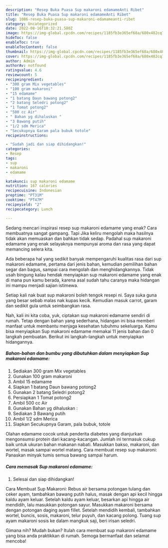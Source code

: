 ```yaml
---
description: "Resep Buka Puasa Sup makaroni edamameAnti Ribet"
title: "Resep Buka Puasa Sup makaroni edamameAnti Ribet"
slug: 1086-resep-buka-puasa-sup-makaroni-edamameanti-ribet
category: Uncategorized
date: 2022-08-16T10:32:21.580Z
image: https://img-global.cpcdn.com/recipes/1185fb3e365ef68a/680x482cq70/sup-makaroni-edamame-foto-resep-utama.jpg
hideToc: false
enableToc: true
enableTocContent: false
thumbnail: https://img-global.cpcdn.com/recipes/1185fb3e365ef68a/680x482cq70/sup-makaroni-edamame-foto-resep-utama.jpg
cover: https://img-global.cpcdn.com/recipes/1185fb3e365ef68a/680x482cq70/sup-makaroni-edamame-foto-resep-utama.jpg
author: Admin
authorAv: notfound
ratingvalue: 4.6
reviewcount: 5
recipeingredient:
- "300 gram Mix vegetables"
- "100 gram makaroni"
- "15 edamame"
- "1 batang Daun bawang potong2"
- "2 batang Seledri potong2"
- "1 Tomat potong2"
- "500 cc Air"
- " Bahan yg dihaluskan "
- "3 Bawang putih"
- "1/2 sdm Merica"
- "Secukupnya Garam pala bubuk totole"
recipeinstructions:

- "Sudah jadi dan siap dihidangkan!"
categories:
- Resep
tags:
- sup
- makaroni
- edamame

katakunci: sup makaroni edamame 
nutrition: 167 calories
recipecuisine: Indonesian
preptime: "PT31M"
cooktime: "PT47M"
recipeyield: "2"
recipecategory: Lunch

---
```



Sedang mencari inspirasi resep sup makaroni edamame yang enak? Cara membuatnya sangat gampang. Tapi Jika keliru mengolah maka hasilnya tidak akan memuaskan dan bahkan tidak sedap. Padahal sup makaroni edamame yang enak selayaknya mempunyai aroma dan rasa yang dapat memancing selera kita.


Ada beberapa hal yang sedikit banyak mempengaruhi kualitas rasa dari sup makaroni edamame, pertama dari jenis bahan, kemudian pemilihan bahan segar dan bagus, sampai cara mengolah dan menghidangkannya. Tidak usah bingung kalau hendak menyiapkan sup makaroni edamame yang enak di mana pun kamu berada, karena asal sudah tahu caranya maka hidangan ini mampu menjadi sajian istimewa.

Setiap kali nak buat sup makaroni boleh tengok resepi ni. Saya suka guna yang besar sebab malas nak kupas kecik. Kemudian masuk carrot, garam dan sedikit gula untuk seimbangkan rasa.


Nah, kali ini kita coba, yuk, ciptakan sup makaroni edamame sendiri di rumah. Tetap dengan bahan yang sederhana, hidangan ini bisa memberi manfaat untuk membantu menjaga kesehatan tubuhmu sekeluarga. Kamu bisa menyiapkan Sup makaroni edamame memakai 11 jenis bahan dan 0 langkah pembuatan. Berikut ini langkah-langkah untuk menyiapkan hidangannya.

<!--inarticleads1-->

##### Bahan-bahan dan bumbu yang dibutuhkan dalam menyiapkan Sup makaroni edamame:

1. Sediakan 300 gram Mix vegetables
1. Gunakan 100 gram makaroni
1. Ambil 15 edamame
1. Siapkan 1 batang Daun bawang potong2
1. Gunakan 2 batang Seledri potong2
1. Persiapkan 1 Tomat potong2
1. Ambil 500 cc Air
1. Gunakan  Bahan yg dihaluskan :
1. Sediakan 3 Bawang putih
1. Ambil 1/2 sdm Merica
1. Siapkan Secukupnya Garam, pala bubuk, totole


Olahan edamame cocok untuk penderita diabetes yang dianjurkan mengonsumsi protein dari kacang-kacangan. Jumlah ini termasuk cukup baik untuk ukuran bahan makanan nabati. Masukkan bakso, makaroni, dan wortel, masak sampai wortel matang. Cara membuat resep sup makaroni: Panaskan minyak tumis semua bawang sampai harum. 

<!--inarticleads2-->

##### Cara memasak Sup makaroni edamame:


1. Selesai dan siap dihidangkan!

Cara Membuat Sup Makaroni: Rebus air bersama potongan tulang dan ceker ayam, tambahkan bawang putih halus, masak dengan api kecil hingga kaldu ayam keluar. Setelah kaldu ayam keluar, besarkan api hingga air mendidih, lalu masukkan potongan sayur. Masukkan makaroni bersama dengan potongan daging ayam fillet. Setelah mendidih kembali, tambahkan wortel, buncis, sosis, makaroni, telur puyuh, dan kacang polong. Tuang sup ayam makaroni sosis ke dalam mangkuk saji, beri irisan seledri. 

Gimana nih? Mudah bukan? Itulah cara membuat sup makaroni edamame yang bisa anda praktikkan di rumah. Semoga bermanfaat dan selamat mencoba!
